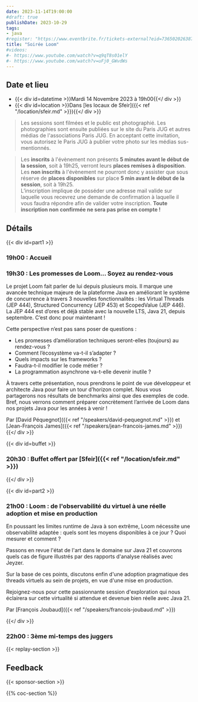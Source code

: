 ```yaml
---
date: 2023-11-14T19:00:00
#draft: true
publishDate: 2023-10-29
tags:
- java
#register: "https://www.eventbrite.fr/tickets-external?eid=736502026387&ref=etckt"
title: "Soirée Loom"
#videos:
#- https://www.youtube.com/watch?v=q9qT8s01elY
#- https://www.youtube.com/watch?v=uFj0_GWvdWs
---
```


## Date et lieu

* {{< div id=datetime >}}Mardi 14 Novembre 2023 à 19h00{{</ div >}}
* {{< div id=location >}}Dans [les locaux de Sfeir]({{< ref "/location/sfeir.md" >}}){{</ div >}}

> Les sessions sont filmées et le public est photographié. Les photographies sont ensuite publiées sur le site du Paris JUG et autres médias de l'associations Paris JUG. En acceptant cette invitation, vous autorisez le Paris JUG à publier votre photo sur les médias sus-mentionnés.

> Les **inscrits** à l'évènement non présents **5 minutes avant le début de la session**, soit à 19h25, verront leurs **places remises à disposition**.  
Les **non inscrits** à l'évènement ne pourront donc y assister que sous réserve de **places disponibles** sur place **5 min avant le début de la session**, soit à 19h25.  
L’inscription implique de posséder une adresse mail valide sur laquelle vous recevrez une demande de confirmation à laquelle il vous faudra répondre afin de valider votre inscription.
**Toute inscription non confirmée ne sera pas prise en compte !**

## Détails

{{< div id=part1 >}}

### 19h00 : Accueil

### 19h30 : Les promesses de Loom… Soyez au rendez-vous

Le projet Loom fait parler de lui depuis plusieurs mois. Il marque une avancée technique majeure de la plateforme Java en améliorant le système de concurrence à travers 3 nouvelles fonctionnalités : les Virtual Threads (JEP 444), Structured Concurrency (JEP 453) et ScopedValue (JEP 446). La JEP 444 est d’ores et déjà stable avec la nouvelle LTS, Java 21, depuis septembre. C’est donc pour maintenant !

Cette perspective n’est pas sans poser de questions :

* Les promesses d’amélioration techniques seront-elles (toujours) au rendez-vous ?
* Comment l’écosystème va-t-il s’adapter ?
* Quels impacts sur les frameworks ?
* Faudra-t-il modifier le code métier ?
* La programmation asynchrone va-t-elle devenir inutile ?

À travers cette présentation, nous prendrons le point de vue développeur et architecte Java pour faire un tour d’horizon complet. Nous vous partagerons nos résultats de benchmarks ainsi que des exemples de code. Bref, nous verrons comment préparer concrètement l’arrivée de Loom dans nos projets Java pour les années à venir !

Par [David Péquegnot]({{< ref "/speakers/david-pequegnot.md" >}}) et [Jean-François James]({{< ref "/speakers/jean-francois-james.md" >}})
{{</ div >}}


{{< div id=buffet >}}
### 20h30 : Buffet offert par [Sfeir]({{< ref "/location/sfeir.md" >}})
{{</ div >}}



{{< div id=part2 >}}
### 21h00 : Loom : de l'observabilité du virtuel à une réelle adoption et mise en production

En poussant les limites runtime de Java à son extrême, Loom nécessite une observabilité adaptée : quels sont les moyens disponibles à ce jour ? Quoi mesurer et comment ?

Passons en revue l'état de l'art dans le domaine sur Java 21 et couvrons quels cas de figure illustrés par des rapports d'analyse réalisés avec Jeyzer.

Sur la base de ces points, discutons enfin d'une adoption pragmatique des threads virtuels au sein de projets, en vue d'une mise en production.

Rejoignez-nous pour cette passionnante session d'exploration qui nous éclairera sur cette virtualité si attendue et devenue bien réelle avec Java 21.

Par [François Joubaud]({{< ref "/speakers/francois-joubaud.md" >}})

{{</ div >}}
### 22h00 : 3ème mi-temps des juggers

{{< replay-section >}}

## Feedback

{{< sponsor-section >}}

{{% coc-section %}}
